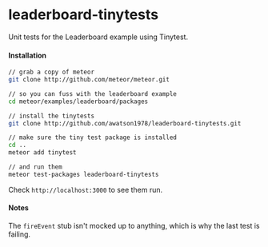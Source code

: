 leaderboard-tinytests
=====================

Unit tests for the Leaderboard example using Tinytest.  


#### Installation  

````sh
// grab a copy of meteor 
git clone http://github.com/meteor/meteor.git

// so you can fuss with the leaderboard example
cd meteor/examples/leaderboard/packages

// install the tinytests
git clone http://github.com/awatson1978/leaderboard-tinytests.git

// make sure the tiny test package is installed
cd ..
meteor add tinytest

// and run them
meteor test-packages leaderboard-tinytests
````

Check ``http://localhost:3000`` to see them run.


#### Notes  

The ``fireEvent`` stub isn't mocked up to anything, which is why the last test is failing.
